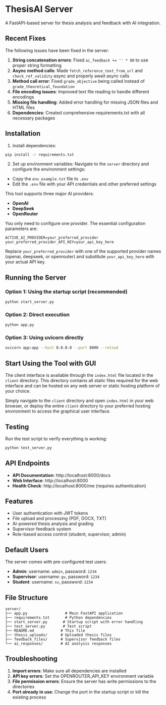 # ThesisAI Server

A FastAPI-based server for thesis analysis and feedback with AI integration.

## Recent Fixes

The following issues have been fixed in the server:

1. **String concatenation errors**: Fixed `ai_feedback += '' * 80` to use proper string formatting
2. **Async method calls**: Made `fetch_reference_text_from_url` and `check_ref_validity` async and properly await async calls
3. **Method call error**: Fixed `grade_objective` being called instead of `grade_theoretical_foundation`
4. **File encoding issues**: Improved text file reading to handle different encodings
5. **Missing file handling**: Added error handling for missing JSON files and HTML files
6. **Dependencies**: Created comprehensive requirements.txt with all necessary packages

## Installation

1. Install dependencies:
```bash
pip install -r requirements.txt
```

2. Set up environment variables:
Navigate to the `server` directory and configure the environment settings:

- Copy the `env_example.txt` file to `.env`
- Edit the `.env` file with your API credentials and other preferred settings

This tool supports three major AI providers:
- **OpenAI**
- **DeepSeek**
- **OpenRouter**

You only need to configure one provider. The essential configuration parameters are:

```env
ACTIVE_AI_PROVIDER=your_preferred_provider
your_preferred_provider_API_KEY=your_api_key_here
```

Replace `your_preferred_provider` with one of the supported provider names (openai, deepseek, or openrouter) and substitute `your_api_key_here` with your actual API key.

## Running the Server

### Option 1: Using the startup script (recommended)
```bash
python start_server.py
```

### Option 2: Direct execution
```bash
python app.py
```

### Option 3: Using uvicorn directly
```bash
uvicorn app:app --host 0.0.0.0 --port 8000 --reload
```

## Start Using the Tool with GUI

The client interface is available through the `index.html` file located in the `client` directory. This directory contains all static files required for the web interface and can be hosted on any web server or static hosting platform of your choice.

Simply navigate to the `client` directory and open `index.html` in your web browser, or deploy the entire `client` directory to your preferred hosting environment to access the graphical user interface.


## Testing

Run the test script to verify everything is working:
```bash
python test_server.py
```

## API Endpoints

- **API Documentation**: http://localhost:8000/docs
- **Web Interface**: http://localhost:8000
- **Health Check**: http://localhost:8000/me (requires authentication)

## Features

- User authentication with JWT tokens
- File upload and processing (PDF, DOCX, TXT)
- AI-powered thesis analysis and grading
- Supervisor feedback system
- Role-based access control (student, supervisor, admin)

## Default Users

The server comes with pre-configured test users:

- **Admin**: username: `admin`, password: `1234`
- **Supervisor**: username: `gv`, password: `1234`
- **Student**: username: `sv`, password: `1234`

## File Structure

```
server/
├── app.py                 # Main FastAPI application
├── requirements.txt       # Python dependencies
├── start_server.py       # Startup script with error handling
├── test_server.py        # Test script
├── README.md            # This file
├── thesis_uploads/      # Uploaded thesis files
├── feedback_files/      # Supervisor feedback files
└── ai_responses/        # AI analysis responses
```

## Troubleshooting

1. **Import errors**: Make sure all dependencies are installed
2. **API key errors**: Set the OPENROUTER_API_KEY environment variable
3. **File permission errors**: Ensure the server has write permissions to the directories
4. **Port already in use**: Change the port in the startup script or kill the existing process 